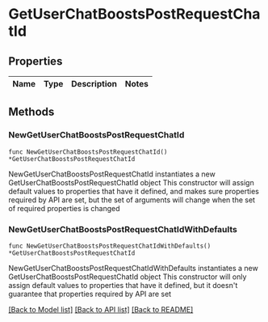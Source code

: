 # GetUserChatBoostsPostRequestChatId

## Properties

Name | Type | Description | Notes
------------ | ------------- | ------------- | -------------

## Methods

### NewGetUserChatBoostsPostRequestChatId

`func NewGetUserChatBoostsPostRequestChatId() *GetUserChatBoostsPostRequestChatId`

NewGetUserChatBoostsPostRequestChatId instantiates a new GetUserChatBoostsPostRequestChatId object
This constructor will assign default values to properties that have it defined,
and makes sure properties required by API are set, but the set of arguments
will change when the set of required properties is changed

### NewGetUserChatBoostsPostRequestChatIdWithDefaults

`func NewGetUserChatBoostsPostRequestChatIdWithDefaults() *GetUserChatBoostsPostRequestChatId`

NewGetUserChatBoostsPostRequestChatIdWithDefaults instantiates a new GetUserChatBoostsPostRequestChatId object
This constructor will only assign default values to properties that have it defined,
but it doesn't guarantee that properties required by API are set


[[Back to Model list]](../README.md#documentation-for-models) [[Back to API list]](../README.md#documentation-for-api-endpoints) [[Back to README]](../README.md)


